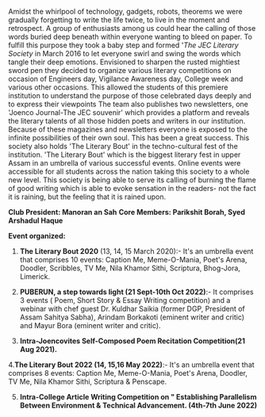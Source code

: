 Amidst the whirlpool of technology, gadgets, robots, theorems we were gradually forgetting to write the life
twice, to live in the moment and retrospect. A group of enthusiasts among us could hear the calling of those
words buried deep beneath within everyone wanting to bleed on paper. To fulfill this purpose they took a
baby step and formed '*The JEC Literary Society* in March 2016 to let everyone swirl and swing the words
which tangle their deep emotions. Envisioned to sharpen the rusted mightiest sword pen they decided to
organize various literary competitions on occasion of Engineers day, Vigilance Awareness day, College week
and various other occasions. This allowed the students of this premiere institution to understand the
purpose of those celebrated days deeply and to express their viewpoints The team also publishes two
newsletters, one 'Joenco Journal-The JEC souvenir' which provides a platform and reveals the literary
talents of all those hidden poets and writers in our institution. Because of these magazines and newsletters
everyone is exposed to the infinite possibilities of their own soul. This has been a great success. This society
also holds 'The Literary Bout' in the techno-cultural fest of the institution. 'The Literary Bout' which is the
biggest literary fest in upper Assam in an umbrella of various successful events. Online events were
accessible for all students across the nation taking this society to a whole new level. This society is being
able to serve its calling of burning the flame of good writing which is able to evoke sensation in the readers-
not the fact it is raining, but the feeling that it is rained upon.

**Club President: Manoran an Sah**
**Core Members: Parikshit Borah, Syed Arshadul Haque**

**Event organized:**

1. **The Literary Bout 2020** (13, 14, 15 March 2020):- It's an umbrella event that comprises 10 events:
Caption Me, Meme-O-Mania, Poet's Arena, Doodler, Scribbles, TV Me, Nila Khamor Sithi, Scriptura,
Bhog-Jora, Limerick.

2. **PUBERUN, a step towards light (21 Sept-10th Oct 2022)**:- It comprises 3 events ( Poem, Short Story &
Essay Writing competition) and a webinar with chef guest Dr. Kuldhar Saikia (former DGP, President of
Assam Sahitya Sabha), Arindam Borkakoti (eminent writer and critic) and Mayur Bora (eminent writer and
critic).

3. **Intra-Joencovites Self-Composed Poem Recitation Competition(21 Aug 2021).**

4.**The Literary Bout 2022 (14, 15,16 May 2022)**:- It's an umbrella event that comprises 8 events: Caption Me,
Meme-O-Mania, Poet's Arena, Doodler, TV Me, Nila Khamor Sithi, Scriptura & Penscape.

5. **Intra-College Article Writing Competition on " Establishing Parallelism Between Environment & Technical Advancement. (4th-7th June 2022)**